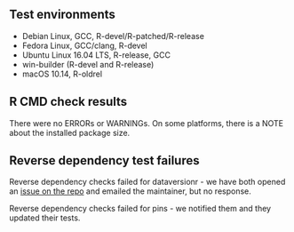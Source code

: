 ## Test environments

* Debian Linux, GCC, R-devel/R-patched/R-release
* Fedora Linux, GCC/clang, R-devel
* Ubuntu Linux 16.04 LTS, R-release, GCC
* win-builder (R-devel and R-release)
* macOS 10.14, R-oldrel

## R CMD check results

There were no ERRORs or WARNINGs. On some platforms, there is a NOTE about the installed package size.

## Reverse dependency test failures

Reverse dependency checks failed for dataversionr - we have both opened an [issue on the repo](https://github.com/riazarbi/dataversionr/issues/1) and emailed the maintainer, but no response.

Reverse dependency checks failed for pins - we notified them and they updated their tests.
